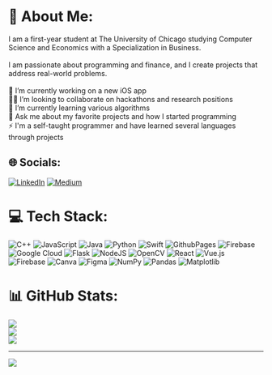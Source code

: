 # 💫 About Me:
I am a first-year student at The University of Chicago studying Computer Science and Economics with a Specialization in Business.<br><br>I am passionate about programming and finance, and I create projects that address real-world problems.<br><br>🔭 I’m currently working on a new iOS app<br>🤝🏽 I’m looking to collaborate on hackathons and research positions<br>🌱 I’m currently learning various algorithms<br>💬 Ask me about my favorite projects and how I started programming<br>⚡ I'm a self-taught programmer and have learned several languages through projects


## 🌐 Socials:
[![LinkedIn](https://img.shields.io/badge/LinkedIn-%230077B5.svg?logo=linkedin&logoColor=white)](https://linkedin.com/in/www.linkedin.com/in/aviralmehrotra) [![Medium](https://img.shields.io/badge/Medium-12100E?logo=medium&logoColor=white)](https://medium.com/@https://medium.com/@aviral.mehrotra) 

# 💻 Tech Stack:
![C++](https://img.shields.io/badge/c++-%2300599C.svg?style=for-the-badge&logo=c%2B%2B&logoColor=white) ![JavaScript](https://img.shields.io/badge/javascript-%23323330.svg?style=for-the-badge&logo=javascript&logoColor=%23F7DF1E) ![Java](https://img.shields.io/badge/java-%23ED8B00.svg?style=for-the-badge&logo=openjdk&logoColor=white) ![Python](https://img.shields.io/badge/python-3670A0?style=for-the-badge&logo=python&logoColor=ffdd54) ![Swift](https://img.shields.io/badge/swift-F54A2A?style=for-the-badge&logo=swift&logoColor=white) ![GithubPages](https://img.shields.io/badge/github%20pages-121013?style=for-the-badge&logo=github&logoColor=white) ![Firebase](https://img.shields.io/badge/firebase-%23039BE5.svg?style=for-the-badge&logo=firebase) ![Google Cloud](https://img.shields.io/badge/GoogleCloud-%234285F4.svg?style=for-the-badge&logo=google-cloud&logoColor=white) ![Flask](https://img.shields.io/badge/flask-%23000.svg?style=for-the-badge&logo=flask&logoColor=white) ![NodeJS](https://img.shields.io/badge/node.js-6DA55F?style=for-the-badge&logo=node.js&logoColor=white) ![OpenCV](https://img.shields.io/badge/opencv-%23white.svg?style=for-the-badge&logo=opencv&logoColor=white) ![React](https://img.shields.io/badge/react-%2320232a.svg?style=for-the-badge&logo=react&logoColor=%2361DAFB) ![Vue.js](https://img.shields.io/badge/vue.js-%2335495e.svg?style=for-the-badge&logo=vuedotjs&logoColor=%234FC08D) ![Firebase](https://img.shields.io/badge/Firebase-039BE5?style=for-the-badge&logo=Firebase&logoColor=white) ![Canva](https://img.shields.io/badge/Canva-%2300C4CC.svg?style=for-the-badge&logo=Canva&logoColor=white) ![Figma](https://img.shields.io/badge/figma-%23F24E1E.svg?style=for-the-badge&logo=figma&logoColor=white) ![NumPy](https://img.shields.io/badge/numpy-%23013243.svg?style=for-the-badge&logo=numpy&logoColor=white) ![Pandas](https://img.shields.io/badge/pandas-%23150458.svg?style=for-the-badge&logo=pandas&logoColor=white) ![Matplotlib](https://img.shields.io/badge/Matplotlib-%23ffffff.svg?style=for-the-badge&logo=Matplotlib&logoColor=black)
# 📊 GitHub Stats:
![](https://github-readme-stats.vercel.app/api?username=aviral-mehrotra&theme=react&hide_border=false&include_all_commits=false&count_private=false)<br/>
![](https://github-readme-streak-stats.herokuapp.com/?user=aviral-mehrotra&theme=react&hide_border=false)<br/>
![](https://github-readme-stats.vercel.app/api/top-langs/?username=aviral-mehrotra&theme=react&hide_border=false&include_all_commits=false&count_private=false&layout=compact)

---
[![](https://visitcount.itsvg.in/api?id=aviral-mehrotra&icon=0&color=0)](https://visitcount.itsvg.in)

<!-- Proudly created with GPRM ( https://gprm.itsvg.in ) -->
